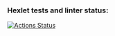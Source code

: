 ### Hexlet tests and linter status:
[![Actions Status](https://github.com/Avanera/devops-for-programmers-project-74/actions/workflows/hexlet-check.yml/badge.svg)](https://github.com/Avanera/devops-for-programmers-project-74/actions)